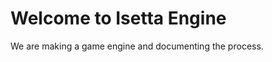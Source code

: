 # Welcome to Isetta Engine

We are making a game engine and documenting the process.


<!-- MailMunch Code -->
<!-- Paste this code right before the </head> tag on every page of your site. -->
<div class='mailmunch-forms-widget-678175'></div>